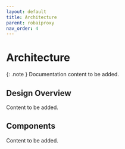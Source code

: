 ```yaml
---
layout: default
title: Architecture
parent: robaiproxy
nav_order: 4
---
```


# Architecture

{: .note }
Documentation content to be added.

## Design Overview

Content to be added.

## Components

Content to be added.
